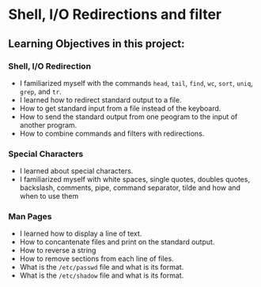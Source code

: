 # Shell, I/O Redirections and filter

## Learning Objectives in this project: 

### Shell, I/O Redirection
- I familiarized myself with the commands `head`, `tail`, `find`, `wc`, `sort`, `uniq`, `grep`, and `tr`.
- I learned how to redirect standard output to a file.
- How to get standard input from a file instead of the keyboard.
- How to send the standard output from one peogram to the input of another program.
- How to combine commands and filters with redirections.

### Special Characters
- I learned about special characters.
- I familiarized myself with white spaces, single quotes, doubles quotes, backslash, comments, pipe, command separator, tilde and how and when to use them

### Man Pages
- I learned how to display a line of text.
- How to concantenate files and print on the standard output.
- How to reverse a string
- How to remove sections from each line of files.
- What is the `/etc/passwd` file and what is its format.
- What is the `/etc/shadow` file and what is its format.


